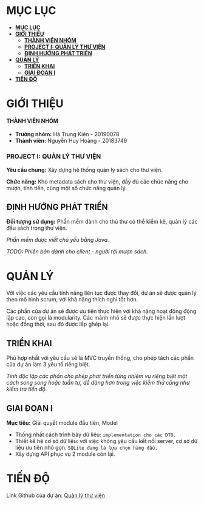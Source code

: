 # **MỤC LỤC**
- [**MỤC LỤC**](#mục-lục)
- [**GIỚI THIỆU**](#giới-thiệu)
  - [**THÀNH VIÊN NHÓM**](#thành-viên-nhóm)
  - [**PROJECT I: QUẢN LÝ THƯ VIỆN**](#project-i-quản-lý-thư-viện)
  - [**ĐỊNH HƯỚNG PHÁT TRIỂN**](#định-hướng-phát-triển)
- [**QUẢN LÝ**](#quản-lý)
  - [**TRIỂN KHAI**](#triển-khai)
  - [**GIAI ĐOẠN I**](#giai-đoạn-i)
- [**TIẾN ĐỘ**](#tiến-độ)

# **GIỚI THIỆU**

#### **THÀNH VIÊN NHÓM**

- **Trưởng nhóm:** Hà Trung Kiên - 20190078
- **Thành viên:** Nguyễn Huy Hoàng - 20183749
 
### **PROJECT I: QUẢN LÝ THƯ VIỆN**

**Yêu cầu chung:** Xây dựng hệ thống quản lý sách cho thư viện.

**Chức năng:** Kho metadata sách cho thư viện, đầy đủ các chức năng cho mượn, tính tiền, cùng một số chức năng quản lý.

## **ĐỊNH HƯỚNG PHÁT TRIỂN**

**Đối tượng sử dụng:** Phần mềm dành cho thủ thư có thể kiểm kê, quản lý các đầu sách trong thư viện. 

*Phần mềm được viết chủ yếu bằng Java.*

*TODO: Phiên bản dành cho client - người tới mượn sách.*

# **QUẢN LÝ**

Với việc các yêu cầu tính năng liên tục được thay đổi, dự án sẽ được quản lý theo mô hình scrum, với khả năng thích nghi tốt hơn.

Các phần của dự án sẽ được ưu tiên thực hiện với khả năng hoạt động động lập cao, còn gọi là modularity. Các mảnh nhỏ sẽ được thực hiện lần lượt hoặc đồng thời, sau đó được lắp ghép lại.

## **TRIỂN KHAI**

Phù hợp nhất với yêu cầu sẽ là MVC truyền thống, cho phép tách các phần của dự án làm 3 yêu tố riêng biệt. 

*Tính độc lập các phần cho phép phát triển từng nhiệm vụ riêng biệt một cách song song hoặc tuần tự, dễ dàng hơn trong việc kiểm thử cũng như kiểm tra tiến độ.*

## **GIAI ĐOẠN I**

**Mục tiêu:** Giải quyết module đầu tiên, Model
* Thống nhất cách trình bày dữ liệu: `implementation cho các DTO.`
* Thiết kế hệ cơ sở dữ liệu: với việc không yêu cầu kết nối server, cơ sở dữ liệu ưu tiên nhỏ gọn. `SQLite đang là lựa chọn hàng đầu.`
* Xây dựng API phục vụ 2 module còn lại.

# **TIẾN ĐỘ**

Link Github của dự án: [Quản lý thư viện](https://github.com/Kamii0909/library)
